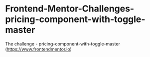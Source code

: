 # Frontend-Mentor-Challenges-pricing-component-with-toggle-master
   The challenge - pricing-component-with-toggle-master (https://www.frontendmentor.io)
